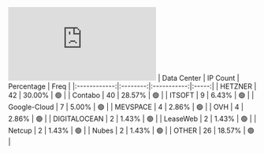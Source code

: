 ![Diagramm](https://github.com/obajay/StateSync-snapshots/blob/main/Projects/Lava/1/README.md)
| Data Center | IP Count | Percentage | Freq |
|:------------:|:--------:|:-----------:|:-----:|
| HETZNER | 42 | 30.00% | 🟢 |
| Contabo | 40 | 28.57% | 🟢 |
| ITSOFT | 9 | 6.43% | 🟢 |
| Google-Cloud | 7 | 5.00% | 🟢 |
| MEVSPACE | 4 | 2.86% | 🟢 |
| OVH | 4 | 2.86% | 🟢 |
| DIGITALOCEAN | 2 | 1.43% | 🟢 |
| LeaseWeb | 2 | 1.43% | 🟢 |
| Netcup | 2 | 1.43% | 🟢 |
| Nubes | 2 | 1.43% | 🟢 |
| OTHER | 26 | 18.57% | 🟢 |